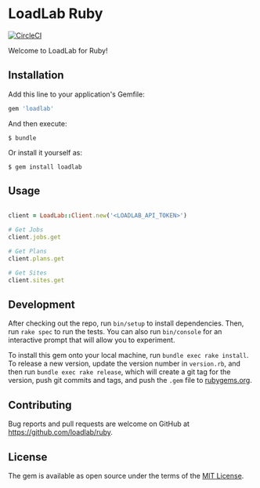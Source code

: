 # LoadLab Ruby

[![CircleCI](https://circleci.com/gh/loadlab/ruby.svg?style=svg)](https://circleci.com/gh/loadlab/ruby)

Welcome to LoadLab for Ruby! 


## Installation

Add this line to your application's Gemfile:

```ruby
gem 'loadlab'
```

And then execute:

    $ bundle

Or install it yourself as:

    $ gem install loadlab

## Usage

```ruby

client = LoadLab::Client.new('<LOADLAB_API_TOKEN>')

# Get Jobs
client.jobs.get

# Get Plans
client.plans.get

# Get Sites
client.sites.get

```

## Development

After checking out the repo, run `bin/setup` to install dependencies. Then, run `rake spec` to run the tests. You can also run `bin/console` for an interactive prompt that will allow you to experiment.

To install this gem onto your local machine, run `bundle exec rake install`. To release a new version, update the version number in `version.rb`, and then run `bundle exec rake release`, which will create a git tag for the version, push git commits and tags, and push the `.gem` file to [rubygems.org](https://rubygems.org).

## Contributing

Bug reports and pull requests are welcome on GitHub at https://github.com/loadlab/ruby.

## License

The gem is available as open source under the terms of the [MIT License](https://opensource.org/licenses/MIT).
